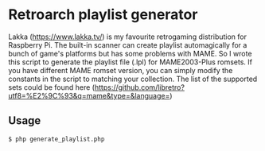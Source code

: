 # Retroarch playlist generator

Lakka (https://www.lakka.tv/) is my favourite retrogaming distribution for Raspberry Pi. The built-in scanner can create playlist automagically for a bunch of game's platforms but has some problems with MAME. So I wrote this script to generate the playlist file (.lpl) for MAME2003-Plus romsets. If you have different MAME romset version, you can simply modify the constants in the script to matching your collection. The list of the supported sets could be found here (https://github.com/libretro?utf8=%E2%9C%93&q=mame&type=&language=)

## Usage

```
$ php generate_playlist.php
```

